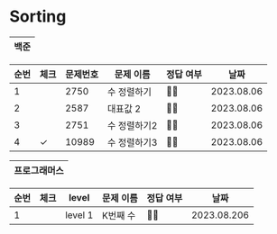 # Sorting
|백준|
|---|

| 순번 | 체크 | 문제번호 | 문제 이름 | 정답 여부 | 날짜 |
|------|---|---|------|---|---|
|1| |2750| 수 정렬하기 | 👌🏻 |2023.08.06|
|2| |2587| 대표값 2 | 👌🏻 |2023.08.06|
|3| |2751| 수 정렬하기2 | 👌🏻 |2023.08.06|
|4| ✓ |10989| 수 정렬하기3 | 👌🏻 |2023.08.06|


|프로그래머스|
|---|

| 순번 | 체크                          | level                | 문제 이름 | 정답 여부 |  날짜             |
|------|---|---|------|---|---|
|1|  | level 1 | K번째 수 | 👌🏻 | 2023.08.206|